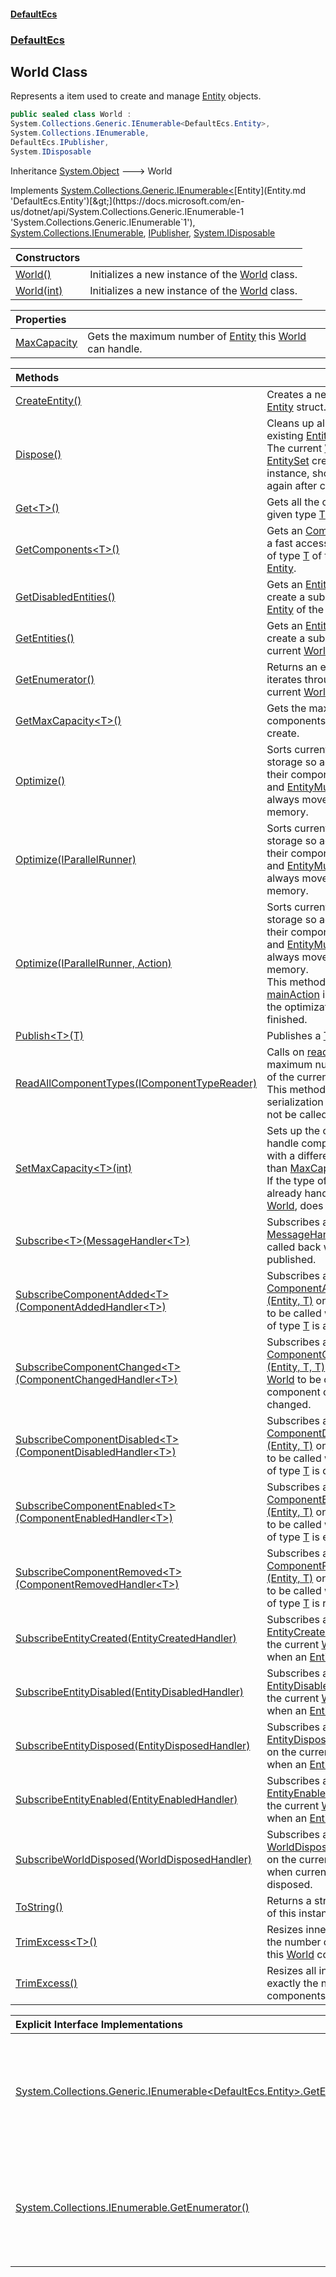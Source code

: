 #### [DefaultEcs](DefaultEcs.md 'DefaultEcs')
### [DefaultEcs](DefaultEcs.md#DefaultEcs 'DefaultEcs')
## World Class
Represents a item used to create and manage [Entity](Entity.md 'DefaultEcs.Entity') objects.  
```csharp
public sealed class World :
System.Collections.Generic.IEnumerable<DefaultEcs.Entity>,
System.Collections.IEnumerable,
DefaultEcs.IPublisher,
System.IDisposable
```

Inheritance [System.Object](https://docs.microsoft.com/en-us/dotnet/api/System.Object 'System.Object') &#129106; World  

Implements [System.Collections.Generic.IEnumerable&lt;](https://docs.microsoft.com/en-us/dotnet/api/System.Collections.Generic.IEnumerable-1 'System.Collections.Generic.IEnumerable`1')[Entity](Entity.md 'DefaultEcs.Entity')[&gt;](https://docs.microsoft.com/en-us/dotnet/api/System.Collections.Generic.IEnumerable-1 'System.Collections.Generic.IEnumerable`1'), [System.Collections.IEnumerable](https://docs.microsoft.com/en-us/dotnet/api/System.Collections.IEnumerable 'System.Collections.IEnumerable'), [IPublisher](IPublisher.md 'DefaultEcs.IPublisher'), [System.IDisposable](https://docs.microsoft.com/en-us/dotnet/api/System.IDisposable 'System.IDisposable')  

| Constructors | |
| :--- | :--- |
| [World()](World_World().md 'DefaultEcs.World.World()') | Initializes a new instance of the [World](World.md 'DefaultEcs.World') class.<br/> |
| [World(int)](World_World(int).md 'DefaultEcs.World.World(int)') | Initializes a new instance of the [World](World.md 'DefaultEcs.World') class.<br/> |

| Properties | |
| :--- | :--- |
| [MaxCapacity](World_MaxCapacity.md 'DefaultEcs.World.MaxCapacity') | Gets the maximum number of [Entity](Entity.md 'DefaultEcs.Entity') this [World](World.md 'DefaultEcs.World') can handle.<br/> |

| Methods | |
| :--- | :--- |
| [CreateEntity()](World_CreateEntity().md 'DefaultEcs.World.CreateEntity()') | Creates a new instance of the [Entity](Entity.md 'DefaultEcs.Entity') struct.<br/> |
| [Dispose()](World_Dispose().md 'DefaultEcs.World.Dispose()') | Cleans up all the components of existing [Entity](Entity.md 'DefaultEcs.Entity').<br/>The current [World](World.md 'DefaultEcs.World'), all [Entity](Entity.md 'DefaultEcs.Entity') and [EntitySet](EntitySet.md 'DefaultEcs.EntitySet') created from this instance, should not be used again after calling this method.<br/> |
| [Get&lt;T&gt;()](World_Get_T_().md 'DefaultEcs.World.Get&lt;T&gt;()') | Gets all the component of a given type [T](World_Get_T_().md#DefaultEcs_World_Get_T_()_T 'DefaultEcs.World.Get&lt;T&gt;().T').<br/> |
| [GetComponents&lt;T&gt;()](World_GetComponents_T_().md 'DefaultEcs.World.GetComponents&lt;T&gt;()') | Gets an [Components&lt;T&gt;](Components_T_.md 'DefaultEcs.Components&lt;T&gt;') to get a fast access to the component of type [T](World_GetComponents_T_().md#DefaultEcs_World_GetComponents_T_()_T 'DefaultEcs.World.GetComponents&lt;T&gt;().T') of this [World](World.md 'DefaultEcs.World') instance [Entity](Entity.md 'DefaultEcs.Entity').<br/> |
| [GetDisabledEntities()](World_GetDisabledEntities().md 'DefaultEcs.World.GetDisabledEntities()') | Gets an [EntityQueryBuilder](EntityQueryBuilder.md 'DefaultEcs.EntityQueryBuilder') to create a subset of disabled [Entity](Entity.md 'DefaultEcs.Entity') of the current [World](World.md 'DefaultEcs.World').<br/> |
| [GetEntities()](World_GetEntities().md 'DefaultEcs.World.GetEntities()') | Gets an [EntityQueryBuilder](EntityQueryBuilder.md 'DefaultEcs.EntityQueryBuilder') to create a subset of [Entity](Entity.md 'DefaultEcs.Entity') of the current [World](World.md 'DefaultEcs.World').<br/> |
| [GetEnumerator()](World_GetEnumerator().md 'DefaultEcs.World.GetEnumerator()') | Returns an enumerator that iterates through the [Entity](Entity.md 'DefaultEcs.Entity') of the current [World](World.md 'DefaultEcs.World') instance.<br/> |
| [GetMaxCapacity&lt;T&gt;()](World_GetMaxCapacity_T_().md 'DefaultEcs.World.GetMaxCapacity&lt;T&gt;()') | Gets the maximum number of [T](World_GetMaxCapacity_T_().md#DefaultEcs_World_GetMaxCapacity_T_()_T 'DefaultEcs.World.GetMaxCapacity&lt;T&gt;().T') components this [World](World.md 'DefaultEcs.World') can create.<br/> |
| [Optimize()](World_Optimize().md 'DefaultEcs.World.Optimize()') | Sorts current instance inner storage so accessing [Entity](Entity.md 'DefaultEcs.Entity') and their components from [EntitySet](EntitySet.md 'DefaultEcs.EntitySet') and [EntityMultiMap&lt;TKey&gt;](EntityMultiMap_TKey_.md 'DefaultEcs.EntityMultiMap&lt;TKey&gt;') always move forward in memory.<br/> |
| [Optimize(IParallelRunner)](World_Optimize(IParallelRunner).md 'DefaultEcs.World.Optimize(DefaultEcs.Threading.IParallelRunner)') | Sorts current instance inner storage so accessing [Entity](Entity.md 'DefaultEcs.Entity') and their components from [EntitySet](EntitySet.md 'DefaultEcs.EntitySet') and [EntityMultiMap&lt;TKey&gt;](EntityMultiMap_TKey_.md 'DefaultEcs.EntityMultiMap&lt;TKey&gt;') always move forward in memory.<br/> |
| [Optimize(IParallelRunner, Action)](World_Optimize(IParallelRunner_Action).md 'DefaultEcs.World.Optimize(DefaultEcs.Threading.IParallelRunner, System.Action)') | Sorts current instance inner storage so accessing [Entity](Entity.md 'DefaultEcs.Entity') and their components from [EntitySet](EntitySet.md 'DefaultEcs.EntitySet') and [EntityMultiMap&lt;TKey&gt;](EntityMultiMap_TKey_.md 'DefaultEcs.EntityMultiMap&lt;TKey&gt;') always move forward in memory.<br/>This method will return once [mainAction](World_Optimize(IParallelRunner_Action).md#DefaultEcs_World_Optimize(DefaultEcs_Threading_IParallelRunner_System_Action)_mainAction 'DefaultEcs.World.Optimize(DefaultEcs.Threading.IParallelRunner, System.Action).mainAction') is executed even if the optimization process has not finished.<br/> |
| [Publish&lt;T&gt;(T)](World_Publish_T_(T).md 'DefaultEcs.World.Publish&lt;T&gt;(T)') | Publishes a [T](World_Publish_T_(T).md#DefaultEcs_World_Publish_T_(T)_T 'DefaultEcs.World.Publish&lt;T&gt;(T).T') object.<br/> |
| [ReadAllComponentTypes(IComponentTypeReader)](World_ReadAllComponentTypes(IComponentTypeReader).md 'DefaultEcs.World.ReadAllComponentTypes(DefaultEcs.Serialization.IComponentTypeReader)') | Calls on [reader](World_ReadAllComponentTypes(IComponentTypeReader).md#DefaultEcs_World_ReadAllComponentTypes(DefaultEcs_Serialization_IComponentTypeReader)_reader 'DefaultEcs.World.ReadAllComponentTypes(DefaultEcs.Serialization.IComponentTypeReader).reader') with all the maximum number of component of the current [World](World.md 'DefaultEcs.World').<br/>This method is primiraly used for serialization purpose and should not be called in game logic.<br/> |
| [SetMaxCapacity&lt;T&gt;(int)](World_SetMaxCapacity_T_(int).md 'DefaultEcs.World.SetMaxCapacity&lt;T&gt;(int)') | Sets up the current [World](World.md 'DefaultEcs.World') to handle component of type [T](World_SetMaxCapacity_T_(int).md#DefaultEcs_World_SetMaxCapacity_T_(int)_T 'DefaultEcs.World.SetMaxCapacity&lt;T&gt;(int).T') with a different maximum count than [MaxCapacity](World_MaxCapacity.md 'DefaultEcs.World.MaxCapacity').<br/>If the type of component is already handled by the current [World](World.md 'DefaultEcs.World'), does nothing.<br/> |
| [Subscribe&lt;T&gt;(MessageHandler&lt;T&gt;)](World_Subscribe_T_(MessageHandler_T_).md 'DefaultEcs.World.Subscribe&lt;T&gt;(DefaultEcs.MessageHandler&lt;T&gt;)') | Subscribes an [MessageHandler&lt;T&gt;(T)](MessageHandler_T_(T).md 'DefaultEcs.MessageHandler&lt;T&gt;(T)') to be called back when a [T](World_Subscribe_T_(MessageHandler_T_).md#DefaultEcs_World_Subscribe_T_(DefaultEcs_MessageHandler_T_)_T 'DefaultEcs.World.Subscribe&lt;T&gt;(DefaultEcs.MessageHandler&lt;T&gt;).T') object is published.<br/> |
| [SubscribeComponentAdded&lt;T&gt;(ComponentAddedHandler&lt;T&gt;)](World_SubscribeComponentAdded_T_(ComponentAddedHandler_T_).md 'DefaultEcs.World.SubscribeComponentAdded&lt;T&gt;(DefaultEcs.ComponentAddedHandler&lt;T&gt;)') | Subscribes a [ComponentAddedHandler&lt;T&gt;(Entity, T)](ComponentAddedHandler_T_(Entity_T).md 'DefaultEcs.ComponentAddedHandler&lt;T&gt;(DefaultEcs.Entity, T)') on the current [World](World.md 'DefaultEcs.World') to be called when a component of type [T](World_SubscribeComponentAdded_T_(ComponentAddedHandler_T_).md#DefaultEcs_World_SubscribeComponentAdded_T_(DefaultEcs_ComponentAddedHandler_T_)_T 'DefaultEcs.World.SubscribeComponentAdded&lt;T&gt;(DefaultEcs.ComponentAddedHandler&lt;T&gt;).T') is added.<br/> |
| [SubscribeComponentChanged&lt;T&gt;(ComponentChangedHandler&lt;T&gt;)](World_SubscribeComponentChanged_T_(ComponentChangedHandler_T_).md 'DefaultEcs.World.SubscribeComponentChanged&lt;T&gt;(DefaultEcs.ComponentChangedHandler&lt;T&gt;)') | Subscribes a [ComponentChangedHandler&lt;T&gt;(Entity, T, T)](ComponentChangedHandler_T_(Entity_T_T).md 'DefaultEcs.ComponentChangedHandler&lt;T&gt;(DefaultEcs.Entity, T, T)') on the current [World](World.md 'DefaultEcs.World') to be called when a component of type [T](World_SubscribeComponentChanged_T_(ComponentChangedHandler_T_).md#DefaultEcs_World_SubscribeComponentChanged_T_(DefaultEcs_ComponentChangedHandler_T_)_T 'DefaultEcs.World.SubscribeComponentChanged&lt;T&gt;(DefaultEcs.ComponentChangedHandler&lt;T&gt;).T') is changed.<br/> |
| [SubscribeComponentDisabled&lt;T&gt;(ComponentDisabledHandler&lt;T&gt;)](World_SubscribeComponentDisabled_T_(ComponentDisabledHandler_T_).md 'DefaultEcs.World.SubscribeComponentDisabled&lt;T&gt;(DefaultEcs.ComponentDisabledHandler&lt;T&gt;)') | Subscribes a [ComponentDisabledHandler&lt;T&gt;(Entity, T)](ComponentDisabledHandler_T_(Entity_T).md 'DefaultEcs.ComponentDisabledHandler&lt;T&gt;(DefaultEcs.Entity, T)') on the current [World](World.md 'DefaultEcs.World') to be called when a component of type [T](World_SubscribeComponentDisabled_T_(ComponentDisabledHandler_T_).md#DefaultEcs_World_SubscribeComponentDisabled_T_(DefaultEcs_ComponentDisabledHandler_T_)_T 'DefaultEcs.World.SubscribeComponentDisabled&lt;T&gt;(DefaultEcs.ComponentDisabledHandler&lt;T&gt;).T') is disabled.<br/> |
| [SubscribeComponentEnabled&lt;T&gt;(ComponentEnabledHandler&lt;T&gt;)](World_SubscribeComponentEnabled_T_(ComponentEnabledHandler_T_).md 'DefaultEcs.World.SubscribeComponentEnabled&lt;T&gt;(DefaultEcs.ComponentEnabledHandler&lt;T&gt;)') | Subscribes a [ComponentEnabledHandler&lt;T&gt;(Entity, T)](ComponentEnabledHandler_T_(Entity_T).md 'DefaultEcs.ComponentEnabledHandler&lt;T&gt;(DefaultEcs.Entity, T)') on the current [World](World.md 'DefaultEcs.World') to be called when a component of type [T](World_SubscribeComponentEnabled_T_(ComponentEnabledHandler_T_).md#DefaultEcs_World_SubscribeComponentEnabled_T_(DefaultEcs_ComponentEnabledHandler_T_)_T 'DefaultEcs.World.SubscribeComponentEnabled&lt;T&gt;(DefaultEcs.ComponentEnabledHandler&lt;T&gt;).T') is enabled.<br/> |
| [SubscribeComponentRemoved&lt;T&gt;(ComponentRemovedHandler&lt;T&gt;)](World_SubscribeComponentRemoved_T_(ComponentRemovedHandler_T_).md 'DefaultEcs.World.SubscribeComponentRemoved&lt;T&gt;(DefaultEcs.ComponentRemovedHandler&lt;T&gt;)') | Subscribes an [ComponentRemovedHandler&lt;T&gt;(Entity, T)](ComponentRemovedHandler_T_(Entity_T).md 'DefaultEcs.ComponentRemovedHandler&lt;T&gt;(DefaultEcs.Entity, T)') on the current [World](World.md 'DefaultEcs.World') to be called when a component of type [T](World_SubscribeComponentRemoved_T_(ComponentRemovedHandler_T_).md#DefaultEcs_World_SubscribeComponentRemoved_T_(DefaultEcs_ComponentRemovedHandler_T_)_T 'DefaultEcs.World.SubscribeComponentRemoved&lt;T&gt;(DefaultEcs.ComponentRemovedHandler&lt;T&gt;).T') is removed.<br/> |
| [SubscribeEntityCreated(EntityCreatedHandler)](World_SubscribeEntityCreated(EntityCreatedHandler).md 'DefaultEcs.World.SubscribeEntityCreated(DefaultEcs.EntityCreatedHandler)') | Subscribes an [EntityCreatedHandler(Entity)](EntityCreatedHandler(Entity).md 'DefaultEcs.EntityCreatedHandler(DefaultEcs.Entity)') on the current [World](World.md 'DefaultEcs.World') to be called when an [Entity](Entity.md 'DefaultEcs.Entity') is created.<br/> |
| [SubscribeEntityDisabled(EntityDisabledHandler)](World_SubscribeEntityDisabled(EntityDisabledHandler).md 'DefaultEcs.World.SubscribeEntityDisabled(DefaultEcs.EntityDisabledHandler)') | Subscribes an [EntityDisabledHandler(Entity)](EntityDisabledHandler(Entity).md 'DefaultEcs.EntityDisabledHandler(DefaultEcs.Entity)') on the current [World](World.md 'DefaultEcs.World') to be called when an [Entity](Entity.md 'DefaultEcs.Entity') is disabled.<br/> |
| [SubscribeEntityDisposed(EntityDisposedHandler)](World_SubscribeEntityDisposed(EntityDisposedHandler).md 'DefaultEcs.World.SubscribeEntityDisposed(DefaultEcs.EntityDisposedHandler)') | Subscribes an [EntityDisposedHandler(Entity)](EntityDisposedHandler(Entity).md 'DefaultEcs.EntityDisposedHandler(DefaultEcs.Entity)') on the current [World](World.md 'DefaultEcs.World') to be called when an [Entity](Entity.md 'DefaultEcs.Entity') is disposed.<br/> |
| [SubscribeEntityEnabled(EntityEnabledHandler)](World_SubscribeEntityEnabled(EntityEnabledHandler).md 'DefaultEcs.World.SubscribeEntityEnabled(DefaultEcs.EntityEnabledHandler)') | Subscribes an [EntityEnabledHandler(Entity)](EntityEnabledHandler(Entity).md 'DefaultEcs.EntityEnabledHandler(DefaultEcs.Entity)') on the current [World](World.md 'DefaultEcs.World') to be called when an [Entity](Entity.md 'DefaultEcs.Entity') is enabled.<br/> |
| [SubscribeWorldDisposed(WorldDisposedHandler)](World_SubscribeWorldDisposed(WorldDisposedHandler).md 'DefaultEcs.World.SubscribeWorldDisposed(DefaultEcs.WorldDisposedHandler)') | Subscribes an [WorldDisposedHandler(World)](WorldDisposedHandler(World).md 'DefaultEcs.WorldDisposedHandler(DefaultEcs.World)') on the current [World](World.md 'DefaultEcs.World') to be called when current instance is disposed.<br/> |
| [ToString()](World_ToString().md 'DefaultEcs.World.ToString()') | Returns a string representation of this instance.<br/> |
| [TrimExcess&lt;T&gt;()](World_TrimExcess_T_().md 'DefaultEcs.World.TrimExcess&lt;T&gt;()') | Resizes inner storage to exactly the number of [T](World_TrimExcess_T_().md#DefaultEcs_World_TrimExcess_T_()_T 'DefaultEcs.World.TrimExcess&lt;T&gt;().T') components this [World](World.md 'DefaultEcs.World') contains.<br/> |
| [TrimExcess()](World_TrimExcess().md 'DefaultEcs.World.TrimExcess()') | Resizes all inner storage to exactly the number of [Entity](Entity.md 'DefaultEcs.Entity') and components this [World](World.md 'DefaultEcs.World') contains.<br/> |

| Explicit Interface Implementations | |
| :--- | :--- |
| [System.Collections.Generic.IEnumerable&lt;DefaultEcs.Entity&gt;.GetEnumerator()](World_System_Collections_Generic_IEnumerable_DefaultEcs_Entity__GetEnumerator().md 'DefaultEcs.World.System.Collections.Generic.IEnumerable&lt;DefaultEcs.Entity&gt;.GetEnumerator()') | Returns an enumerator that iterates through the [Entity](Entity.md 'DefaultEcs.Entity') of the current [World](World.md 'DefaultEcs.World') instance.<br/> |
| [System.Collections.IEnumerable.GetEnumerator()](World_System_Collections_IEnumerable_GetEnumerator().md 'DefaultEcs.World.System.Collections.IEnumerable.GetEnumerator()') | Returns an enumerator that iterates through the [Entity](Entity.md 'DefaultEcs.Entity') of the current [World](World.md 'DefaultEcs.World') instance.<br/> |
